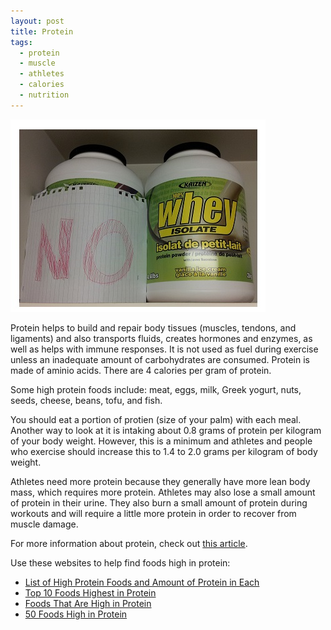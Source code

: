 ```yaml
---
layout: post
title: Protein
tags:
  - protein
  - muscle
  - athletes
  - calories
  - nutrition
---
```

![No Whey](/images/protein.jpg)

Protein helps to build and repair body tissues (muscles, tendons, and 
ligaments) and also transports fluids, creates hormones and enzymes, as well 
as helps with immune responses. It is not used as fuel during exercise unless 
an inadequate amount of carbohydrates are consumed. Protein is made of aminio 
acids. There are 4 calories per gram of protein. 

Some high protein foods include: meat, eggs, milk, Greek yogurt, nuts, seeds, cheese, beans, tofu, and fish. 

You should eat a portion of protien (size of your palm) with each meal. 
Another way to look at it is intaking about 0.8 grams of protein 
per kilogram of your body weight. However, this is a minimum and athletes and people 
who exercise should increase this to 1.4 to 2.0 grams per kilogram of body weight. 

Athletes need more protein because they generally have more lean body mass, 
which requires more protein. Athletes may also lose a small amount of protein 
in their urine. They also burn a small amount of protein during workouts and 
will require a little more protein in order to recover from muscle damage. 

For more information about protein, check out [this article](http://www.precisionnutrition.com/all-about-protein).

Use these websites to help find foods high in protein:

- [List of High Protein Foods and Amount of Protein in Each](http://lowcarbdiets.about.com/od/whattoeat/a/highproteinfood.htm)
- [Top 10 Foods Highest in Protein](http://www.healthaliciousness.com/articles/foods-highest-in-protein.php)
- [Foods That Are High in Protein](http://www.building-muscle101.com/food-high-in-protein.html)
- [50 Foods High in Protein](http://theconsciouslife.com/foods-high-in-protein.htm)
